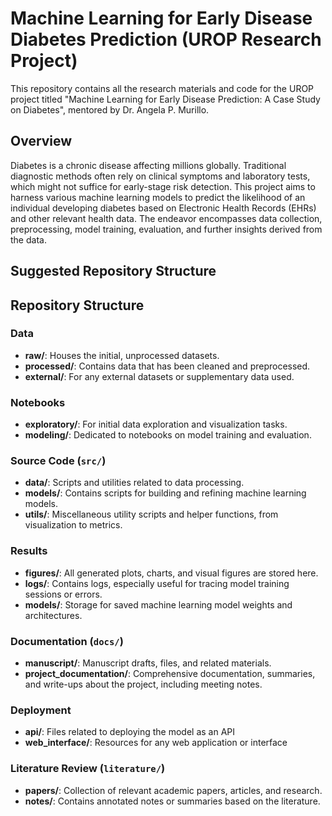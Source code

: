 # Machine Learning for Early Disease Diabetes Prediction (UROP Research Project)

This repository contains all the research materials and code for the UROP project titled "Machine Learning for Early Disease Prediction: A Case Study on Diabetes", mentored by Dr. Angela P. Murillo.

## Overview

Diabetes is a chronic disease affecting millions globally. Traditional diagnostic methods often rely on clinical symptoms and laboratory tests, which might not suffice for early-stage risk detection. This project aims to harness various machine learning models to predict the likelihood of an individual developing diabetes based on Electronic Health Records (EHRs) and other relevant health data. The endeavor encompasses data collection, preprocessing, model training, evaluation, and further insights derived from the data.

## Suggested Repository Structure

## Repository Structure

### Data
- **raw/**: Houses the initial, unprocessed datasets.
- **processed/**: Contains data that has been cleaned and preprocessed.
- **external/**: For any external datasets or supplementary data used.

### Notebooks
- **exploratory/**: For initial data exploration and visualization tasks.
- **modeling/**: Dedicated to notebooks on model training and evaluation.

### Source Code (`src/`)
- **data/**: Scripts and utilities related to data processing.
- **models/**: Contains scripts for building and refining machine learning models.
- **utils/**: Miscellaneous utility scripts and helper functions, from visualization to metrics.

### Results
- **figures/**: All generated plots, charts, and visual figures are stored here.
- **logs/**: Contains logs, especially useful for tracing model training sessions or errors.
- **models/**: Storage for saved machine learning model weights and architectures.

### Documentation (`docs/`)
- **manuscript/**: Manuscript drafts, files, and related materials.
- **project_documentation/**: Comprehensive documentation, summaries, and write-ups about the project, including meeting notes.

### Deployment
- **api/**: Files related to deploying the model as an API
- **web_interface/**: Resources for any web application or interface

### Literature Review (`literature/`)
- **papers/**: Collection of relevant academic papers, articles, and research.
- **notes/**: Contains annotated notes or summaries based on the literature.
